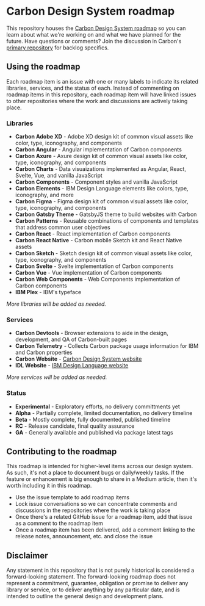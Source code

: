 # Carbon Design System roadmap

This repository houses the [Carbon Design System roadmap](https://github.com/carbon-design-system/roadmap/projects/1) so you can learn about what we're working on and what we have planned for the future. Have questions or comments? Join the discussion in Carbon's [primary repository](https://github.com/carbon-design-system/carbon/discussions) for backlog specifics.

## Using the roadmap

Each roadmap item is an issue with one or many labels to indicate its related libraries, services, and the status of each. Instead of commenting on roadmap items in this repository, each roadmap item will have linked issues to other repositories where the work and discussions are actively taking place.

### Libraries

* **Carbon Adobe XD** - Adobe XD design kit of common visual assets like color, type, iconography, and components
* **Carbon Angular** - Angular implementation of Carbon components
* **Carbon Axure** - Axure design kit of common visual assets like color, type, iconography, and components
* **Carbon Charts** - Data visuaizations implemented as Angular, React, Svelte, Vue, and vanilla JavaScript
* **Carbon Components** - Component styles and vanilla JavaScript
* **Carbon Elements** - IBM Design Language elements like colors, type, iconography, and more
* **Carbon Figma** - Figma design kit of common visual assets like color, type, iconography, and components
* **Carbon Gatsby Theme** - GatsbyJS theme to build websites with Carbon
* **Carbon Patterns** - Reusable combinations of components and templates that address common user objectives
* **Carbon React** - React implementation of Carbon components
* **Carbon React Native** - Carbon mobile Sketch kit and React Native assets
* **Carbon Sketch** - Sketch design kit of common visual assets like color, type, iconography, and components
* **Carbon Svelte** - Svelte implementation of Carbon components
* **Carbon Vue** - Vue implementation of Carbon components
* **Carbon Web Components** - Web Components implementation of Carbon components
* **IBM Plex** - IBM's typeface

_More libraries will be added as needed._

### Services

* **Carbon Devtools** - Browser extensions to aide in the design, development, and QA of Carbon-built pages
* **Carbon Telemetry** - Collects Carbon package usage information for IBM and Carbon properties
* **Carbon Website** - [Carbon Design System website](https://www.carbondesignsystem.com)
* **IDL Website** - [IBM Design Language website](https://www.ibm.com/design/language)

_More services will be added as needed._

### Status

* **Experimental** - Exploratory efforts, no delivery committments yet
* **Alpha** - Partially complete, limited documentation, no delivery timeline
* **Beta** - Mostly complete, fully documented, published timeline
* **RC** - Release candidate, final quality assurance
* **GA** - Generally available and published via package latest tags

## Contributing to the roadmap

This roadmap is intended for higher-level items across our design system. As such, it's not a place to document bugs or daily/weekly tasks. If the feature or enhancement is big enough to share in a Medium article, then it's worth including it in this roadmap.

* Use the issue template to add roadmap items
* Lock issue conversations so we can concentrate comments and discussions in the repositories where the work is taking place
* Once there's a related GitHub issue for a roadmap item, add that issue as a comment to the roadmap item
* Once a roadmap item has been delivered, add a comment linking to the release notes, announcement, etc. and close the issue

## Disclaimer

Any statement in this repository that is not purely historical is considered a forward-looking statement. The forward-looking roadmap does not represent a commitment, guarantee, obligation or promise to deliver any library or service, or to deliver anything by any particular date, and is intended to outline the general design and development plans.
